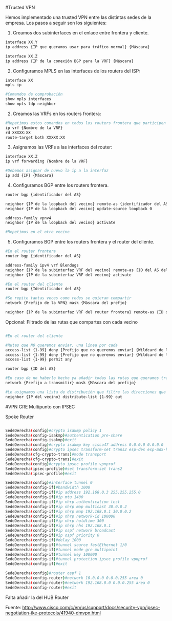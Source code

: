 #Trusted VPN

 Hemos implementado una trusted VPN entre las distintas sedes de la empresa. Los pasos a seguir son los siguientes:

1) Creamos dos subinterfaces en el enlace entre frontera y cliente.

```bash
interface XX.Y
ip address {IP que queramos usar para tráfico normal} {Máscara}

interface XX.Z
ip address {IP de la conexión BGP para la VRF} {Máscara}
```

2) Configuramos MPLS en las interfaces de los routers del ISP:
```bash
interface XX
mpls ip

#Comandos de comprobación
show mpls interfaces
show mpls ldp neighbor
```

2) Creamos las VRFs en los routers frontera:

```bash
#Repetimos estos comandos en todos los routers frontera que participen en la VPN.
ip vrf {Nombre de la VRF}
rd XXXXX:XX
route-target both XXXXX:XX
```

3) Asignamos las VRFs a las interfaces del router:

```bash
interface XX.Z
ip vrf forwarding {Nombre de la VRF}

#Debemos asignar de nuevo la ip a la interfaz
ip add {IP} {Máscara}
```

4) Configuramos BGP entre los routers frontera.

```bash
router bgp {identificador del AS}

neighbor {IP de la loopback del vecino} remote-as {identificador del AS}
neighbor {IP de la loopback del vecino} update-source loopback 0

address-family vpnv4
neighbor {IP de la loopback del vecino} activate

#Repetimos en el otro vecino
```

5) Configuramos BGP entre los routers frontera y el router del cliente.

```bash
#En el router frontera
router bgp {identificador del AS}

address-family ipv4 vrf Blendugs
neighbor {IP de la subinterfaz VRF del vecino} remote-as {ID del AS del vecino}
neighbor {IP de la subinterfaz VRF del vecino} activate

#En el router del cliente
router bgp {Identificador del AS}

#Se repite tantas veces como redes se quieran compartir
network {Prefijo de la VPN} mask {Máscara del prefjo}

neighbor {IP de la subinterfaz VRF del router frontera} remote-as {ID del AS del ISP}
```

Opcional: Filtrado de las rutas que compartes con cada vecino

```bash

#En el router del cliente

#Rutas que NO queremos enviar, una línea por cada
access-list {1-99} deny {Prefijo que no queremos enviar} {Wildcard de la máscara}
access-list {1-99} deny {Prefijo que no queremos enviar} {Wildcard de la máscara}
access-list {1-99} permit any

router bgp {ID del AS}

#En caso de no haberlo hecho ya añadir todas las rutas que queramos transmitir
network {Prefijo a transmitir} mask {Máscara del prefijo}

#Le asignamos una lista de distribución que filtre las direcciones que se le envían a ese vecino
neighbor {IP del vecino} distribute-list {1-99} out
```

#VPN GRE Multipunto con IPSEC

Spoke Router
```bash

SedeDerecha(config)#crypto isakmp policy 1
SedeDerecha(config-isakmp)#authentication pre-share
SedeDerecha(config-isakmp)#exit
SedeDerecha(config)#crypto isakmp key cisco47 address 0.0.0.0 0.0.0.0
SedeDerecha(config)#crypto ipsec transform-set trans2 esp-des esp-md5-hmac
SedeDerecha(cfg-crypto-trans)#mode transport
SedeDerecha(cfg-crypto-trans)#exit
SedeDerecha(config)#crypto ipsec profile vpnprof
SedeDerecha(ipsec-profile)#set transform-set trans2
SedeDerecha(ipsec-profile)#exit

SedeDerecha(config)#interface tunnel 0
SedeDerecha(config-if)#bandwidth 1000
SedeDerecha(config-if)#ip address 192.168.0.3 255.255.255.0
SedeDerecha(config-if)#ip mtu 1400
SedeDerecha(config-if)#ip nhrp authentication test
SedeDerecha(config-if)#ip nhrp map multicast 30.0.0.2
SedeDerecha(config-if)#ip nhrp map 192.168.0.1 30.0.0.2
SedeDerecha(config-if)#ip nhrp network-id 100000
SedeDerecha(config-if)#ip nhrp holdtime 300
SedeDerecha(config-if)#ip nhrp nhs 192.168.0.1
SedeDerecha(config-if)#ip ospf network broadcast
SedeDerecha(config-if)#ip ospf priority 0
SedeDerecha(config-if)#delay 1000
SedeDerecha(config-if)#tunnel source fastEthernet 1/0
SedeDerecha(config-if)#tunnel mode gre multipoint
SedeDerecha(config-if)#tunnel key 100000
SedeDerecha(config-if)#tunnel protection ipsec profile vpnprof
SedeDerecha(config-if)#exit

SedeDerecha(config)#router ospf 1
SedeDerecha(config-router)#network 10.0.0.0 0.0.0.255 area 0
SedeDerecha(config-router)#network 192.168.0.0 0.0.0.255 area 0
SedeDerecha(config-router)#exit

```

Falta añadir la del HUB Router


Fuente: http://www.cisco.com/c/en/us/support/docs/security-vpn/ipsec-negotiation-ike-protocols/41940-dmvpn.html
